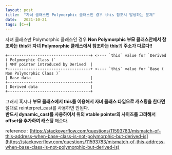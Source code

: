 ```yaml
---
layout: post
title:  "자녀 클래스만 Polymorphic 클래스인 경우 this 참조시 발생하는 문제"
date:   2021-10-21
tags: [C++]
---
```


자녀 클래스만 Polymorphic 클래스인 경우 **Non Polymorphic 부모 클래스안에서 참조하는 this**와 **자녀 Polymorphic 클래스에서 참조하는 this**의 **주소가 다르다!!**             

```
+------------------------------------+ <---- `this` value for `Derived ( Polymorphic Class )`
| VMT pointer introduced by Derived  |
+------------------------------------+ <---- `this` value for `Base ( Non Polymorphic Class )`
| Base data                          |
+------------------------------------+
| Derived data                       |
+------------------------------------+
```

그래서 혹시나 **부모 클래스에서 this를 이용해서 자녀 클래스 타입으로 캐스팅을 한다면** 절대로 reinterpret_cast를 사용하면 안된다.         
**반드시 dynamic_cast를 사용하여서 위의 vtable pointer의 사이즈를 고려해서 offset을 추가하여 캐스팅** 해준다.           

reference : [https://stackoverflow.com/questions/11593783/mismatch-of-this-address-when-base-class-is-not-polymorphic-but-derived-is](https://stackoverflow.com/questions/11593783/mismatch-of-this-address-when-base-class-is-not-polymorphic-but-derived-is)         

